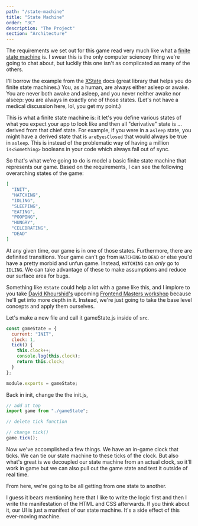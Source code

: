 ```yaml
---
path: "/state-machine"
title: "State Machine"
order: "3C"
description: "The Project"
section: "Architecture"
---
```


The requirements we set out for this game read very much like what a [finite state machine][fsm] is. I swear this is the only computer sciencey thing we're going to chat about, but luckily this one isn't as complicated as many of the others.

I'll borrow the example from the [XState][fsm] docs (great library that helps you do finite state machines.) You, as a human, are always either asleep or awake. You are never both awake and asleep, and you never neither awake nor alseep: you are always in exactly one of those states. (Let's not have a medical discussion here, lol, you get my point.)

This is what a finite state machine is: it let's you define various states of what you expect your app to look like and then all "derivative" state is … derived from that chief state. For example, if you were in a `asleep` state, you might have a derived state that is `areEyesClosed` that would always be true in `asleep`. This is instead of the problematic way of having a million `is<Something>` booleans in your code which always fall out of sync.

So that's what we're going to do is model a basic finite state machine that represents our game. Based on the requirements, I can see the following overarching states of the game:

```json
[
  "INIT",
  "HATCHING",
  "IDLING",
  "SLEEPING",
  "EATING",
  "POOPING",
  "HUNGRY",
  "CELEBRATING",
  "DEAD"
]
```

At any given time, our game is in one of those states. Furthermore, there are definited transitions. Your game can't go from `HATCHING` to `DEAD` or else you'd have a pretty morbid and unfun game. Instead, `HATCHING` can _only_ go to `IDLING`. We can take advantage of these to make assumptions and reduce our surface area for bugs.

Something like `XState` could help a lot with a game like this, and I implore to you take [David Khourshid's][david] upcoming [Frontend Masters workshop][fem] because he'll get into more depth in it. Instead, we're just going to take the base level concepts and apply them ourselves.

Let's make a new file and call it gameState.js inside of `src`.

```javascript
const gameState = {
  current: "INIT",
  clock: 1,
  tick() {
    this.clock++;
    console.log(this.clock);
    return this.clock;
  }
};

module.exports = gameState;
```

Back in init, change the the init.js,

```javascript
// add at top
import game from "./gameState";

// delete tick function

// change tick()
game.tick();
```

Now we've accomplished a few things. We have an in-game clock that ticks. We can tie our state machine to these ticks of the clock. But also what's great is we decoupled our state machine from an actual clock, so it'll work in game but we can also pull out the game state and test it outside of real time.

From here, we're going to be all getting from one state to another.

I guess it bears mentioning here that I like to write the logic first and then I write the manifestation of the HTML and CSS afterwards. If you think about it, our UI is just a manifest of our state machine. It's a side effect of this ever-moving machine.

[fsm]: https://xstate.js.org/docs/about/concepts.html#finite-state-machines
[david]: https://twitter.com/davidkpiano
[fem]: https://frontendmasters.com/teachers/david-khourshid/
